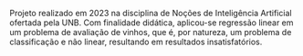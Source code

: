 Projeto realizado em 2023 na disciplina de Noções de Inteligência Artificial ofertada pela UNB. Com finalidade didática, aplicou-se regressão linear em um problema de avaliação de vinhos, que é, por natureza, um problema de classificação e não linear, resultando em resultados insatisfatórios.
